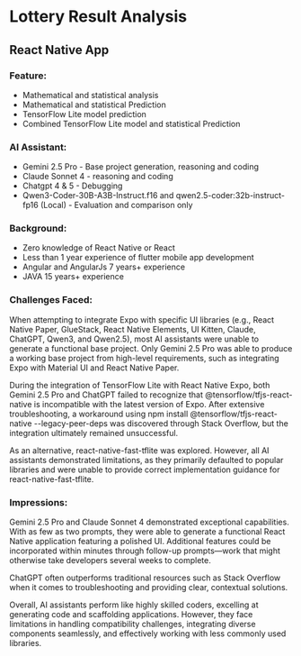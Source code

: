 
# Lottery Result Analysis 


## React Native App

### Feature:
- Mathematical and statistical analysis 
- Mathematical and statistical Prediction
- TensorFlow Lite model prediction
- Combined TensorFlow Lite model and statistical Prediction

### AI Assistant:
 - Gemini 2.5 Pro - Base project generation, reasoning and coding
 - Claude Sonnet 4 - reasoning and coding
 - Chatgpt 4 & 5 - Debugging 
 - Qwen3-Coder-30B-A3B-Instruct.f16 and qwen2.5-coder:32b-instruct-fp16 (Local) - Evaluation and comparison only

### Background: 
 - Zero knowledge of React Native or React
 - Less than 1 year experience of flutter mobile app development
 - Angular and AngularJs 7 years+ experience
 - JAVA 15 years+ experience

### Challenges Faced:

When attempting to integrate Expo with specific UI libraries (e.g., React Native Paper, GlueStack, React Native Elements, UI Kitten, Claude, ChatGPT, Qwen3, and Qwen2.5), most AI assistants were unable to generate a functional base project. Only Gemini 2.5 Pro was able to produce a working base project from high-level requirements, such as integrating Expo with Material UI and React Native Paper.

During the integration of TensorFlow Lite with React Native Expo, both Gemini 2.5 Pro and ChatGPT failed to recognize that @tensorflow/tfjs-react-native is incompatible with the latest version of Expo. After extensive troubleshooting, a workaround using npm install @tensorflow/tfjs-react-native --legacy-peer-deps was discovered through Stack Overflow, but the integration ultimately remained unsuccessful.

As an alternative, react-native-fast-tflite was explored. However, all AI assistants demonstrated limitations, as they primarily defaulted to popular libraries and were unable to provide correct implementation guidance for react-native-fast-tflite.


### Impressions:

Gemini 2.5 Pro and Claude Sonnet 4 demonstrated exceptional capabilities. With as few as two prompts, they were able to generate a functional React Native application featuring a polished UI. Additional features could be incorporated within minutes through follow-up prompts—work that might otherwise take developers several weeks to complete.

ChatGPT often outperforms traditional resources such as Stack Overflow when it comes to troubleshooting and providing clear, contextual solutions.

Overall, AI assistants perform like highly skilled coders, excelling at generating code and scaffolding applications. However, they face limitations in handling compatibility challenges, integrating diverse components seamlessly, and effectively working with less commonly used libraries.
 


 


